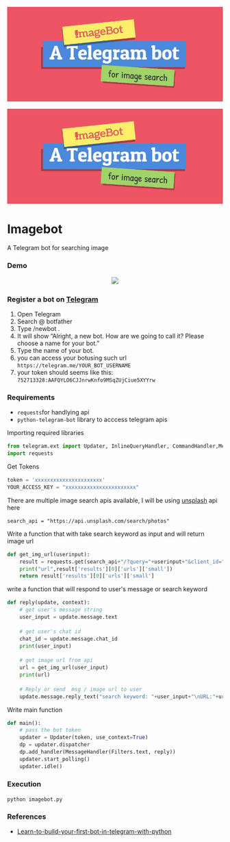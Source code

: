 <p align="center"><img src="/images/banner.jpg"></p>

![banner](/images/banner.jpg)

# Imagebot
A Telegram bot for searching image

### Demo
<p align="center"><img src="/images/bot.gif"></p>

### Register a bot on [Telegram](https://t.me/botfather)
1. Open Telegram
2. Search @ botfather
3. Type /newbot .
4. It will show “Alright, a new bot. How are we going to call it? Please choose a name for your bot.”
5. Type the name of your bot.
6. you can access your botusing such url `https://telegram.me/YOUR_BOT_USERNAME` 
7. your token should seems like this: `752713328:AAFQYLO6CJJnrwKnfo9MSqZUjCiue5XYYrw`


### Requirements
- `requests`for handlying api 
- `python-telegram-bot` library to acccess telegram apis

Importing required libraries
```python
from telegram.ext import Updater, InlineQueryHandler, CommandHandler,MessageHandler,Filters
import requests
```

Get Tokens
```python
token = 'xxxxxxxxxxxxxxxxxxxxxx'
YOUR_ACCESS_KEY = "xxxxxxxxxxxxxxxxxxxxxxx"
```

There are multiple image search apis available, I will be using [unsplash](https://unsplash.com/) api here
```
search_api = "https://api.unsplash.com/search/photos"
```

Write a function that with take search keyword as input and will return image url
```python
def get_img_url(userinput):
    result = requests.get(search_api+"/?query="+userinput+"&client_id=" + YOUR_ACCESS_KEY).json()
    print("url",result['results'][0]['urls']['small'])
    return result['results'][0]['urls']['small']
```

write a function that will respond to user's message or search keyword
```python
def reply(update, context):
    # get user's message string
    user_input = update.message.text
    
    # get user's chat id
    chat_id = update.message.chat_id
    print(user_input)
    
    # get image url from api
    url = get_img_url(user_input)
    print(url)
    
    # Reply or send  msg / image url to user
    update.message.reply_text("search keyword: "+user_input+"\nURL:"+url)
```

Write main function
```python
def main():
    # pass the bot token
    updater = Updater(token, use_context=True)
    dp = updater.dispatcher
    dp.add_handler(MessageHandler(Filters.text, reply))
    updater.start_polling()
    updater.idle()
```

### Execution
`python imagebot.py`


### References
- [Learn-to-build-your-first-bot-in-telegram-with-python](https://www.freecodecamp.org/news/learn-to-build-your-first-bot-in-telegram-with-python-4c99526765e4/)
